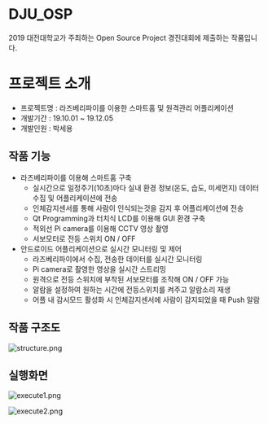 # DJU_OSP
2019 대전대학교가 주최하는 Open Source Project 경진대회에 제출하는 작품입니다.

# 프로젝트 소개

- 프로젝트명 : 라즈베리파이를 이용한 스마트홈 및 원격관리 어플리케이션
- 개발기간 : 19.10.01 ~ 19.12.05
- 개발인원 : 박세용

## 작품 기능

- 라즈베리파이를 이용해 스마트홈 구축
  - 실시간으로 일정주기(10초)마다 실내 환경 정보(온도, 습도, 미세먼지) 데이터 수집 및 어플리케이션에 전송
  - 인체감지센서를 통해 사람이 인식되는것을 감지 후 어플리케이션에 전송
  - Qt Programming과 터치식 LCD를 이용해 GUI 환경 구축
  - 적외선 Pi camera를 이용해 CCTV 영상 촬영
  - 서보모터로 전등 스위치 ON / OFF
- 안드로이드 어플리케이션으로 실시간 모니터링 및 제어
  - 라즈베리파이에서 수집, 전송한 데이터를 실시간 모니터링
  - Pi camera로 촬영한 영상을 실시간 스트리밍
  - 원격으로 전등 스위치에 부착된 서보모터를 조작해 ON / OFF 가능
  - 알람을 설정하여 원하는 시간에 전등스위치를 켜주고 알람소리 재생
  - 어플 내 감시모드 활성화 시 인체감지센서에 사람이 감지되었을 때 Push 알람

## 작품 구조도

![structure.png](https://github.com/psy1064/DJU_OSP/blob/master/READMFile/structure.png?raw=true)





## 실행화면

![execute1.png](https://github.com/psy1064/DJU_OSP/blob/master/READMFile/execute1.png?raw=true)

![execute2.png](https://github.com/psy1064/DJU_OSP/blob/master/READMFile/execute2.png?raw=true)